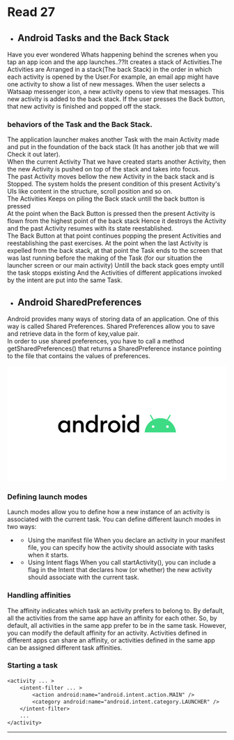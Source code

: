 # Read 27

* ## Android Tasks and the Back Stack<br/>
Have you ever wondered Whats happening behind the screnes when you tap an app icon and the app launches..??It creates a stack of Activities.The Activities are Arranged in a stack(The back Stack) in the order in which each activity is opened by the User.For example, an email app might have one activity to show a list of new messages. When the user selects a Watsaap messenger icon, a new activity opens to view that messages. This new activity is added to the back stack. If the user presses the Back button, that new activity is finished and popped off the stack.<br/>
### behaviors of the Task and the Back Stack.<br/>
The application launcher makes another Task with the main Activity made and put in the foundation of the back stack (It has another job that we will Check it out later).<br/>
When the current Activity That we have created starts another Activity, then the new Activity is pushed on top of the stack and takes into focus.<br/>
The past Activity moves bellow the new Activity in the back stack and is Stopped. The system holds the present condition of this present Activity's UIs like content in the structure, scroll position and so on.<br/>
The Activities Keeps on piling the Back stack untill the back button is pressed<br/>
At the point when the Back Button is pressed then the present Activity is flown from the highest point of the back stack Hence it destroys the Activity and the past Activity resumes with its state reestablished.<br/>
The Back Button at that point continues popping the present Activities and reestablishing the past exercises. At the point when the last Activity is expelled from the back stack, at that point the Task ends to the screen that was last running before the making of the Task (for our situation the launcher screen or our main activity) Untill the back stack goes empty untill the task stopps existing And the Activities of different applications invoked by the intent are put into the same Task.<br/>

* ## Android SharedPreferences<br/>
Android provides many ways of storing data of an application. One of this way is called Shared Preferences. Shared Preferences allow you to save and retrieve data in the form of key,value pair.<br/>
In order to use shared preferences, you have to call a method getSharedPreferences() that returns a SharedPreference instance pointing to the file that contains the values of preferences.<br/>

![Image](img/android.jpg)


### Defining launch modes
Launch modes allow you to define how a new instance of an activity is associated with the current task. You can define different launch modes in two ways:

* * Using the manifest file
When you declare an activity in your manifest file, you can specify how the activity should associate with tasks when it starts.

* * Using Intent flags
When you call startActivity(), you can include a flag in the Intent that declares how (or whether) the new activity should associate with the current task.

### Handling affinities
The affinity indicates which task an activity prefers to belong to. By default, all the activities from the same app have an affinity for each other. So, by default, all activities in the same app prefer to be in the same task. However, you can modify the default affinity for an activity. Activities defined in different apps can share an affinity, or activities defined in the same app can be assigned different task affinities.

### Starting a task
```
<activity ... >
    <intent-filter ... >
        <action android:name="android.intent.action.MAIN" />
        <category android:name="android.intent.category.LAUNCHER" />
    </intent-filter>
    ...
</activity>
```

---
